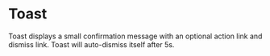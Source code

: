 # Toast

Toast displays a small confirmation message with an optional action link and dismiss link. Toast will auto-dismiss itself after 5s.
